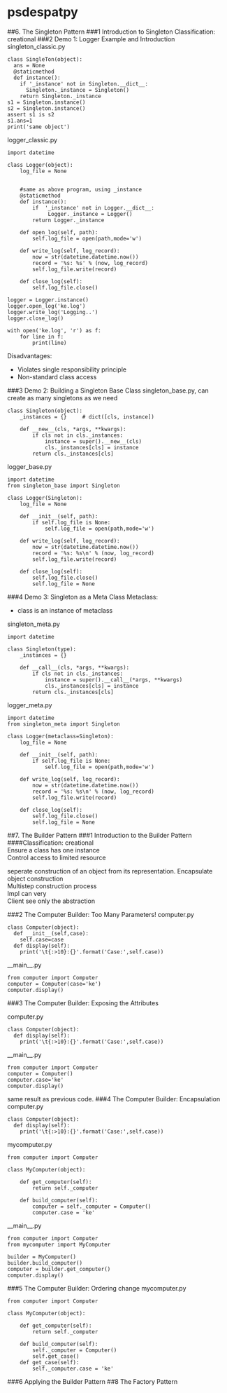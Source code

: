 # psdespatpy
##6. The Singleton Pattern
###1 Introduction to Singleton
Classification: creational 
###2 Demo 1: Logger Example and Introduction
singleton_classic.py
```
class SingleTon(object):
  ans = None
  @staticmethod
  def instance():
    if '_instance' not in Singleton.__dict__:
      Singleton._instance = Singleton()
    return Singleton._instance
s1 = Singleton.instance()
s2 = Singleton.instance()
assert s1 is s2
s1.ans=1
print('same object')
```
logger_classic.py
```
import datetime

class Logger(object):
    log_file = None
    
    
    #same as above program, using _instance
    @staticmethod
    def instance():
        if  '_instance' not in Logger.__dict__:
             Logger._instance = Logger()
        return Logger._instance

    def open_log(self, path):
        self.log_file = open(path,mode='w')

    def write_log(self, log_record):
        now = str(datetime.datetime.now())
        record = '%s: %s' % (now, log_record)
        self.log_file.write(record)
    
    def close_log(self):
        self.log_file.close()

logger = Logger.instance()
logger.open_log('ke.log')
logger.write_log('Logging..')
logger.close_log()

with open('ke.log', 'r') as f:
    for line in f:
        print(line)

```
Disadvantages:
- Violates single responsibility principle
- Non-standard class access

###3 Demo 2: Building a Singleton Base Class
singleton_base.py, can create as many singletons as we need
```
class Singleton(object):
    _instances = {}     # dict([cls, instance])

    def __new__(cls, *args, **kwargs):
        if cls not in cls._instances:
            instance = super().__new__(cls)
            cls._instances[cls] = instance
        return cls._instances[cls]
```
logger_base.py
```
import datetime
from singleton_base import Singleton

class Logger(Singleton):
    log_file = None

    def __init__(self, path):
        if self.log_file is None:
            self.log_file = open(path,mode='w')

    def write_log(self, log_record):
        now = str(datetime.datetime.now())
        record = '%s: %s\n' % (now, log_record)
        self.log_file.write(record)

    def close_log(self):
        self.log_file.close() 
        self.log_file = None       

```
###4 Demo 3: Singleton as a Meta Class
Metaclass:
- class is an instance of metaclass  

singleton_meta.py
```
import datetime

class Singleton(type):
    _instances = {}

    def __call__(cls, *args, **kwargs):
        if cls not in cls._instances: 
            instance = super().__call__(*args, **kwargs)
            cls._instances[cls] = instance
        return cls._instances[cls]
```
logger_meta.py
```
import datetime
from singleton_meta import Singleton

class Logger(metaclass=Singleton):
    log_file = None

    def __init__(self, path):
        if self.log_file is None:
            self.log_file = open(path,mode='w')

    def write_log(self, log_record):
        now = str(datetime.datetime.now())
        record = '%s: %s\n' % (now, log_record)
        self.log_file.write(record)

    def close_log(self):
        self.log_file.close() 
        self.log_file = None       

```

##7. The Builder Pattern
###1 Introduction to the Builder Pattern
####Classification: creational  
Ensure a class has one instance  
Control access to limited resource  

seperate construction of an object from its representation.
Encapsulate object construction  
Multistep construction process  
Impl can very  
Client see only the abstraction

###2 The Computer Builder: Too Many Parameters!
computer.py
```
class Computer(object):
  def __init__(self,case):
    self.case=case
  def display(self):
    print('\t{:>10}:{}'.format('Case:',self.case))
```
\_\_main\_\_.py
```
from computer import Computer
computer = Computer(case='ke')
computer.display()
```

###3 The Computer Builder: Exposing the Attributes

computer.py
```
class Computer(object):
  def display(self):
    print('\t{:>10}:{}'.format('Case:',self.case))
```
\_\_main\_\_.py
```
from computer import Computer
computer = Computer()
computer.case='ke'
computer.display()
```
same result as previous code.
###4 The Computer Builder: Encapsulation
computer.py
```
class Computer(object):
  def display(self):
    print('\t{:>10}:{}'.format('Case:',self.case))
```
mycomputer.py
```
from computer import Computer

class MyComputer(object):

    def get_computer(self):
        return self._computer

    def build_computer(self):
        computer = self._computer = Computer()
        computer.case = 'ke'
```
\_\_main\_\_.py
```
from computer import Computer
from mycomputer import MyComputer

builder = MyComputer()
builder.build_computer()
computer = builder.get_computer()
computer.display()
```

###5 The Computer Builder: Ordering
change mycomputer.py
```
from computer import Computer

class MyComputer(object):

    def get_computer(self):
        return self._computer

    def build_computer(self):
        self._computer = Computer()
        self.get_case()
    def get_case(self):
        self._computer.case = 'ke'
```
###6 Applying the Builder Pattern
##8 The Factory Pattern
